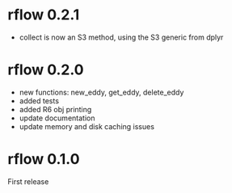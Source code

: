 # rflow 0.2.1

- collect is now an S3 method, using the S3 generic from dplyr

# rflow 0.2.0

- new functions: new_eddy, get_eddy, delete_eddy
- added tests
- added R6 obj printing
- update documentation
- update memory and disk caching issues


# rflow 0.1.0

First release
